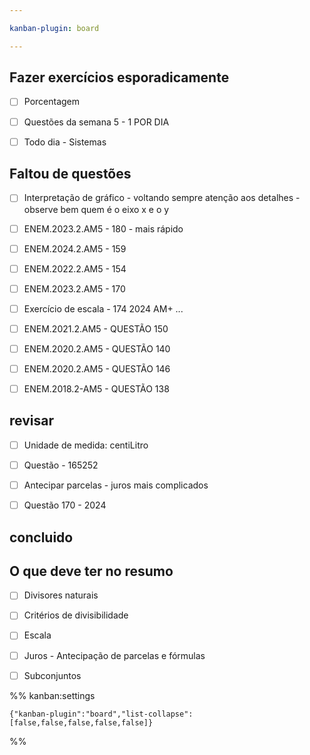```yaml
---

kanban-plugin: board

---
```


## Fazer exercícios esporadicamente

- [ ] Porcentagem
- [ ] Questões da semana 5 - 1 POR DIA
- [ ] Todo dia - Sistemas


## Faltou de questões

- [ ] Interpretação de gráfico - voltando sempre atenção aos detalhes - observe bem quem é o eixo x e o y
- [ ] ENEM.2023.2.AM5 - 180 - mais rápido
- [ ] ENEM.2024.2.AM5 - 159
- [ ] ENEM.2022.2.AM5 - 154
- [ ] ENEM.2023.2.AM5 - 170
- [ ] Exercício de escala - 174  2024 AM+ ...
- [ ] ENEM.2021.2.AM5 - QUESTÃO 150
- [ ] ENEM.2020.2.AM5 - QUESTÃO 140
- [ ] ENEM.2020.2.AM5 - QUESTÃO 146
- [ ] ENEM.2018.2-AM5 - QUESTÃO 138


## revisar

- [ ] Unidade de medida: centiLitro
- [ ] Questão - 165252
- [ ] Antecipar parcelas - juros mais complicados
- [ ] Questão 170 - 2024


## concluido



## O que deve ter no resumo

- [ ] Divisores naturais
- [ ] Critérios de divisibilidade
- [ ] Escala
- [ ] Juros - Antecipação de parcelas e fórmulas
- [ ] Subconjuntos




%% kanban:settings
```
{"kanban-plugin":"board","list-collapse":[false,false,false,false,false]}
```
%%